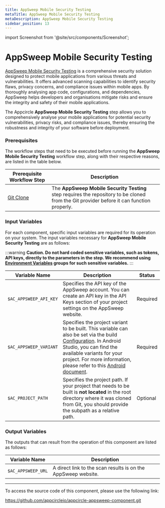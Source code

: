 ```yaml
---
title: AppSweep Mobile Security Testing
metaTitle: AppSweep Mobile Security Testing
metaDescription: AppSweep Mobile Security Testing
sidebar_position: 13
---
```


import Screenshot from '@site/src/components/Screenshot';

# AppSweep Mobile Security Testing

[AppSweep Mobile Security Testing](https://www.guardsquare.com/appsweep-mobile-application-security-testing) is a comprehensive security solution designed to protect mobile applications from various threats and vulnerabilities. It offers advanced scanning capabilities to identify security flaws, privacy concerns, and compliance issues within mobile apps. By thoroughly analysing app code, configurations, and dependencies, AppSweep helps developers and organisations mitigate risks and ensure the integrity and safety of their mobile applications.

The Appcircle **AppSweep Mobile Security Testing** step allows you to comprehensively analyse your mobile applications for potential security vulnerabilities, privacy risks, and compliance issues, thereby ensuring the robustness and integrity of your software before deployment.

### Prerequisites

The workflow steps that need to be executed before running the **AppSweep Mobile Security Testing** workflow step, along with their respective reasons, are listed in the table below.

| Prerequisite Workflow Step                      | Description                                     |
|-------------------------------------------------|-------------------------------------------------|
| [Git Clone](https://docs.appcircle.io/workflows/common-workflow-steps/#git-clone) | The **AppSweep Mobile Security Testing** step requires the repository to be cloned from the Git provider before it can function properly. |

<Screenshot url='https://cdn.appcircle.io/docs/assets/android-workflow-components-appsweep-mobile-security-testing_1.png'/>

### Input Variables
For each component, specific input variables are required for its operation on your system. The input variables necessary for **AppSweep Mobile Security Testing** are as follows:

<Screenshot url='https://cdn.appcircle.io/docs/assets/android-workflow-components-appsweep-mobile-security-testing_2.png'/>

:::warning
**Caution. Do not hard coded sensitive variables, such as tokens, API keys, directly to the parameters in the step. We recommend using [Environment Variables](https://docs.appcircle.io/environment-variables/) groups for such sensitive variables.**
:::

| Variable Name          | Description                                    | Status |
|------------------------|------------------------------------------------|--------|
| `$AC_APPSWEEP_API_KEY` | Specifies the API key of the AppSweep account. You can create an API key in the API Keys section of your project settings on the AppSweep website. | Required |
| `$AC_APPSWEEP_VARIANT` | Specifies the project variant to be built. This variable can also be set via the build [Configuration](https://docs.appcircle.io/build/build-profile-configuration/). In Android Studio, you can find the available variants for your project. For more information, please refer to this [Android document](https://developer.android.com/build/build-variants). | Required |
| `$AC_PROJECT_PATH`     | Specifies the project path. If your project that needs to be built is **not located** in the root directory where it was cloned from Git, you should provide the subpath as a relative path. | Optional |

### Output Variables

The outputs that can result from the operation of this component are listed as follows:

| Variable Name      | Description                                          |
|--------------------|------------------------------------------------------|
| `$AC_APPSWEEP_URL` | A direct link to the scan results is on the AppSweep website. |

---

To access the source code of this component, please use the following link:

https://github.com/appcircleio/appcircle-appsweep-component.git